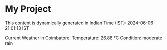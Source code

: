 # My Project

This content is dynamically generated in Indian Time (IST): 2024-06-06 21:01:13 IST


Current Weather in Coimbatore:
Temperature: 26.88 °C
Condition: moderate rain
